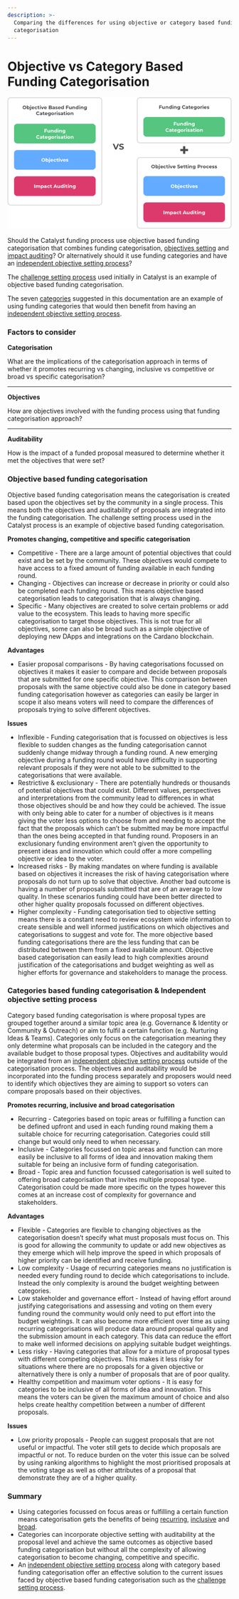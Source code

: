 ```yaml
---
description: >-
  Comparing the differences for using objective or category based funding
  categorisation
---
```


# Objective vs Category Based Funding Categorisation

![](../.gitbook/assets/objectives-vs-categories.png)

Should the Catalyst funding process use objective based funding categorisation that combines funding categorisation, [objectives setting](objective-setting.md) and [impact auditing](progress-and-objective-auditing.md)? Or alternatively should it use funding categories and have an [independent objective setting process](independent-objective-setting-process.md)?&#x20;

The [challenge setting process](../challenge-settings/challenge-setting-approach.md) used initially in Catalyst is an example of objective based funding categorisation.

The seven [categories](broken-reference) suggested in this documentation are an example of using funding categories that would then benefit from having an [independent objective setting process](independent-objective-setting-process.md).



### Factors to consider

**Categorisation**

What are the implications of the categorisation approach in terms of whether it promotes recurring vs changing, inclusive vs competitive or broad vs specific categorisation?

****

**Objectives**

How are objectives involved with the funding process using that funding categorisation approach?

****

**Auditability**

How is the impact of a funded proposal measured to determine whether it met the objectives that were set?



### Objective based funding categorisation

Objective based funding categorisation means the categorisation is created based upon the objectives set by the community in a single process. This means both the objectives and auditability of proposals are integrated into the funding categorisation. The challenge setting process used in the Catalyst process is an example of objective based funding categorisation.



**Promotes changing, competitive and specific categorisation**

* Competitive - There are a large amount of potential objectives that could exist and be set by the community. These objectives would compete to have access to a fixed amount of funding available in each funding round.
* Changing - Objectives can increase or decrease in priority or could also be completed each funding round. This means objective based categorisation leads to categorisation that is always changing.
* Specific - Many objectives are created to solve certain problems or add value to the ecosystem. This leads to having more specific categorisation to target those objectives. This is not true for all objectives, some can also be broad such as a simple objective of deploying new DApps and integrations on the Cardano blockchain.



**Advantages**

* Easier proposal comparisons - By having categorisations focussed on objectives it makes it easier to compare and decide between proposals that are submitted for one specific objective. This comparison between proposals with the same objective could also be done in category based funding categorisation however as categories can easily be larger in scope it also means voters will need to compare the differences of proposals trying to solve different objectives.



**Issues**

* Inflexible - Funding categorisation that is focussed on objectives is less flexible to sudden changes as the funding categorisation cannot suddenly change midway through a funding round. A new emerging objective during a funding round would have difficulty in supporting relevant proposals if they were not able to be submitted to the categorisations that were available.
* Restrictive & exclusionary - There are potentially hundreds or thousands of potential objectives that could exist. Different values, perspectives and interpretations from the community lead to differences in what those objectives should be and how they could be achieved. The issue with only being able to cater for a number of objectives is it means giving the voter less options to choose from and needing to accept the fact that the proposals which can’t be submitted may be more impactful than the ones being accepted in that funding round. Proposers in an exclusionary funding environment aren’t given the opportunity to present ideas and innovation which could offer a more compelling objective or idea to the voter.
* Increased risks - By making mandates on where funding is available based on objectives it increases the risk of having categorisation where proposals do not turn up to solve that objective. Another bad outcome is having a number of proposals submitted that are of an average to low quality. In these scenarios funding could have been better directed to other higher quality proposals focussed on different objectives.
* Higher complexity - Funding categorisation tied to objective setting means there is a constant need to review ecosystem wide information to create sensible and well informed justifications on which objectives and categorisations to suggest and vote for. The more objective based funding categorisations there are the less funding that can be distributed between them from a fixed available amount. Objective based categorisation can easily lead to high complexities around justification of the categorisations and budget weighting as well as higher efforts for governance and stakeholders to manage the process.



### **Categories based funding categorisation & Independent objective setting process**

Category based funding categorisation is where proposal types are grouped together around a similar topic area (e.g. Governance & Identity or Community & Outreach) or aim to fulfil a certain function (e.g. Nurturing Ideas & Teams). Categories only focus on the categorisation meaning they only determine what proposals can be included in the category and the available budget to those proposal types. Objectives and auditability would be integrated from an [independent objective setting process](independent-objective-setting-process.md) outside of the categorisation process. The objectives and auditability would be incorporated into the funding process separately and proposers would need to identify which objectives they are aiming to support so voters can compare proposals based on their objectives.



**Promotes recurring, inclusive and broad categorisation**

* Recurring - Categories based on topic areas or fulfilling a function can be defined upfront and used in each funding round making them a suitable choice for recurring categorisation. Categories could still change but would only need to when necessary.
* Inclusive - Categories focussed on topic areas and function can more easily be inclusive to all forms of idea and innovation making them suitable for being an inclusive form of funding categorisation.
* Broad - Topic area and function focussed categorisation is well suited to offering broad categorisation that invites multiple proposal type. Categorisation could be made more specific on the types however this comes at an increase cost of complexity for governance and stakeholders.



**Advantages**

* Flexible - Categories are flexible to changing objectives as the categorisation doesn’t specify what must proposals must focus on. This is good for allowing the community to update or add new objectives as they emerge which will help improve the speed in which proposals of higher priority can be identified and receive funding.
* Low complexity - Usage of recurring categories means no justification is needed every funding round to decide which categorisations to include. Instead the only complexity is around the budget weighting between categories.
* Low stakeholder and governance effort - Instead of having effort around justifying categorisations and assessing and voting on them every funding round the community would only need to put effort into the budget weightings. It can also become more efficient over time as using recurring categorisations will produce data around proposal quality and the submission amount in each category. This data can reduce the effort to make well informed decisions on applying suitable budget weightings.
* Less risky - Having categories that allow for a mixture of proposal types with different competing objectives. This makes it less risky for situations where there are no proposals for a given objective or alternatively there is only a number of proposals that are of poor quality.
* Healthy competition and maximum voter options - It is easy for categories to be inclusive of all forms of idea and innovation. This means the voters can be given the maximum amount of choice and also helps create healthy competition between a number of different proposals.



**Issues**

* Low priority proposals - People can suggest proposals that are not useful or impactful. The voter still gets to decide which proposals are impactful or not. To reduce burden on the voter this issue can be solved by using ranking algorithms to highlight the most prioritised proposals at the voting stage as well as other attributes of a proposal that demonstrate they are of a higher quality.



### Summary

* Using categories focussed on focus areas or fulfilling a certain function means categorisation gets the benefits of being [recurring](../categorisation-analysis/recurring-vs-changing-categorisation.md), [inclusive](../categorisation-analysis/inclusive-vs-competitive-categorisation.md) and [broad](../categorisation-analysis/broad-vs-specific-categorisation.md).
* Categories can incorporate objective setting with auditability at the proposal level and achieve the same outcomes as objective based funding categorisation but without all the complexity of allowing categorisation to become changing, competitive and specific.
* An [independent objective setting process](independent-objective-setting-process.md) along with category based funding categorisation offer an effective solution to the current issues faced by objective based funding categorisation such as the [challenge setting process](../challenge-settings/challenge-setting-approach.md).
